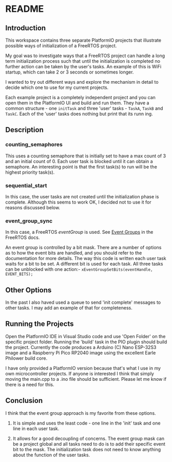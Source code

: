 # README


## Introduction

This workspace contains three separate PlatformIO projects that illustrate possible ways of initialization of a FreeRTOS project.

My goal was to investigate ways that a FreeRTOS project can handle a long term initialization process such that until the initialization is completed no further action can be taken by the user's tasks. An example of this is WiFi startup, which can take 2 or 3 seconds or sometimes longer.

I wanted to try out different ways and explore the mechanism in detail to decide which one to use for my current projects.

Each example project is a completely independent project and you can open them in the PlatformIO UI and build and run them. They have a common 
structure - one `initTask` and three 'user' tasks - `TaskA`, `TaskB` and `TaskC`. Each of the 'user' tasks does nothing but print that its runn ing.

## Description

### counting_semaphores

This uses a counting semaphore that is initially set to have a max count of 3 and an initial count of 0. Each user task is blocked until
it can obtain a semaphore. An interesting point is that the first task(s) to run will be the highest priority task(s).

### sequential_start

In this case, the user tasks are not created until the initialization phase is complete. Although this seems to work OK, I decided not to
use it for reasons discussed below.

### event_group_sync

In this case, a FreeRTOS _eventGroup_ is used. See [Event Groups](https://freertos.org/Documentation/02-Kernel/04-API-references/12-Event-groups-or-flags/00-Event-groups) in the FreeRTOS docs.

An event group is controlled by a bit mask. There are a number of options as to how the event bits are handled, and you should refer to the documentation for more details. The way this code is written each user task waits for a bit to be set. A different bit is used for each task. All three tasks can be unblocked with one action:- `xEventGroupSetBits(eventHandle, EVENT_BITS);`

## Other Options

In the past I also haved used a queue to send 'init complete' messages to other tasks. I may add an example of that for completeness.

## Running the Projects

Open the PlatformIO IDE in Visual Studio code and use 'Open Folder' on the specific project folder. Running the 'build' task in the PIO plugin should build the project. Currently the
code produces a Arduino (C) Nano ESP-32S3 image and a Raspberry Pi Pico RP2040 image using the excellent Earle Philower build core. 

I have only provided a PlatformIO version because that's what I use in my own microcontroller projects. If anyone is interested I think that simply moving the main.cpp to a .ino file
should be sufficient. Please let me know if there is a need for this.


## Conclusion

I think that the event group approach is my favorite from these options. 

1. It is simple and uses the least code - one line in the 'init' task and one line in each user task.

2. It allows for a good decoupling of concerns. The event group mask can be a project global and all tasks need to do is to
add their specific event bit to the mask. The initialization task does not need to know anything about the function of the user
tasks.

